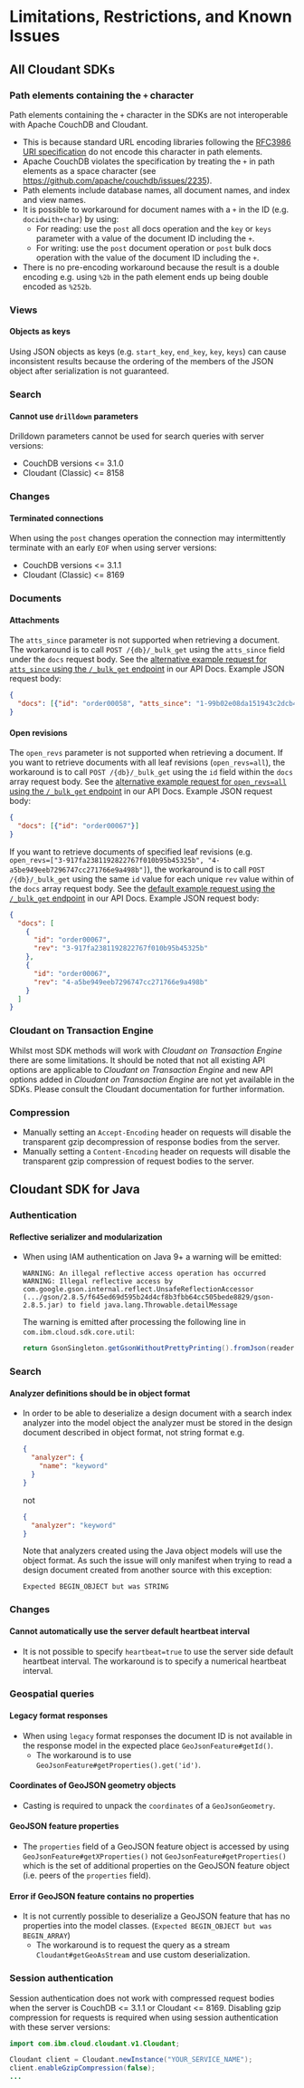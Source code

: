 <!-- This section applied from common template, do not edit in language specific repository KNOWN_ISSUES file -->
# Limitations, Restrictions, and Known Issues

## All Cloudant SDKs

### Path elements containing the `+` character

Path elements containing the `+` character in the SDKs are not interoperable with Apache CouchDB and Cloudant.
* This is because standard URL encoding libraries following the [RFC3986 URI specification](https://tools.ietf.org/html/rfc3986#section-3.3) do not encode this character in path elements.
* Apache CouchDB violates the specification by treating the `+` in path elements as a space character (see https://github.com/apache/couchdb/issues/2235).
* Path elements include database names, all document names, and index and view names.
* It is possible to workaround for document names with a `+` in the ID (e.g. `docidwith+char`) by using:
    * For reading: use the `post` all docs operation and the `key` or `keys` parameter with a value of the document ID including the `+`.
    * For writing: use the `post` document operation or `post` bulk docs operation with the value of the document ID including the `+`.
* There is no pre-encoding workaround because the result is a double encoding e.g. using `%2b` in the path element ends up being double encoded as `%252b`.

### Views

#### Objects as keys

Using JSON objects as keys (e.g. `start_key`, `end_key`, `key`, `keys`)
can cause inconsistent results because the ordering of the members of the JSON
object after serialization is not guaranteed.

### Search

#### Cannot use `drilldown` parameters

Drilldown parameters cannot be used for search queries with server versions:
* CouchDB versions <= 3.1.0
* Cloudant (Classic) <= 8158

### Changes

#### Terminated connections

When using the `post` changes operation the connection may intermittently terminate with an early `EOF` when using
server versions:
* CouchDB versions <= 3.1.1
* Cloudant (Classic) <= 8169

### Documents

#### Attachments

The `atts_since` parameter is not supported when retrieving a document.
The workaround is to call `POST /{db}/_bulk_get` using the `atts_since` field under the `docs` request body. See the [alternative example request for `atts_since` using the `/_bulk_get` endpoint](https://cloud.ibm.com/apidocs/cloudant#postbulkget) in our API Docs.
Example JSON request body:
```json
{
  "docs": [{"id": "order00058", "atts_since": "1-99b02e08da151943c2dcb40090160bb8"}]
}
```

#### Open revisions

The `open_revs` parameter is not supported when retrieving a document.
If you want to retrieve documents with all leaf revisions (`open_revs=all`), the workaround is to call `POST /{db}/_bulk_get` using the `id` field within the `docs` array request body.
See the [alternative example request for `open_revs=all` using the `/_bulk_get` endpoint](https://cloud.ibm.com/apidocs/cloudant#postbulkget) in our API Docs.
Example JSON request body:
```json
{
  "docs": [{"id": "order00067"}]
}
```

If you want to retrieve documents of specified leaf revisions (e.g. `open_revs=["3-917fa2381192822767f010b95b45325b", "4-a5be949eeb7296747cc271766e9a498b"]`), the workaround is to call `POST /{db}/_bulk_get` using the same `id` value for each unique `rev` value within of the `docs` array request body.
See the [default example request using the `/_bulk_get` endpoint](https://cloud.ibm.com/apidocs/cloudant#postbulkget) in our API Docs.
Example JSON request body:
```json
{
  "docs": [
    {
      "id": "order00067",
      "rev": "3-917fa2381192822767f010b95b45325b"
    },
    {
      "id": "order00067",
      "rev": "4-a5be949eeb7296747cc271766e9a498b"
    }
  ]
}
```

### Cloudant on Transaction Engine

Whilst most SDK methods will work with _Cloudant on Transaction Engine_ there are some limitations.
It should be noted that not all existing API options are applicable to _Cloudant on Transaction Engine_
and new API options added in _Cloudant on Transaction Engine_ are not yet available in the SDKs. Please
consult the Cloudant documentation for further information.

### Compression

* Manually setting an `Accept-Encoding` header on requests will disable the transparent gzip decompression of response bodies from the server.
* Manually setting a `Content-Encoding` header on requests will disable the transparent gzip compression of request bodies to the server.

<!-- End common section -->

<!-- Template substitution for language specific content -->
<!-- ## SPLIT MARKER ## -->
## Cloudant SDK for Java

### Authentication
#### Reflective serializer and modularization
* When using IAM authentication on Java 9+ a warning will be emitted:
    ```
    WARNING: An illegal reflective access operation has occurred
    WARNING: Illegal reflective access by com.google.gson.internal.reflect.UnsafeReflectionAccessor (.../gson/2.8.5/f645ed69d595b24d4cf8b3fbb64cc505bede8829/gson-2.8.5.jar) to field java.lang.Throwable.detailMessage
    ```

  The warning is emitted after processing the following line in `com.ibm.cloud.sdk.core.util`:
  ```java
  return GsonSingleton.getGsonWithoutPrettyPrinting().fromJson(reader, valueType);
  ```

### Search
#### Analyzer definitions should be in object format

* In order to be able to deserialize a design document with a search
  index analyzer into the model object the analyzer must be stored in the design
  document described in object format, not string format e.g.
  ```json
  {
    "analyzer": {
      "name": "keyword"
    }
  }
  ```
  not
  ```json
  {
    "analyzer": "keyword"
  }
  ```
  Note that analyzers created using the Java object models will use the object
  format. As such the issue will only manifest when trying to read a design document created from another source with this exception:
  ```
  Expected BEGIN_OBJECT but was STRING
  ```

### Changes
#### Cannot automatically use the server default heartbeat interval

* It is not possible to specify `heartbeat=true` to use the server side default heartbeat interval. The workaround is to specify a numerical heartbeat interval.

### Geospatial queries
#### Legacy format responses

* When using `legacy` format responses the document ID is not available in the response model in the expected place `GeoJsonFeature#getId()`.
    * The workaround is to use `GeoJsonFeature#getProperties().get('id')`.

#### Coordinates of GeoJSON geometry objects

* Casting is required to unpack the `coordinates` of a `GeoJsonGeometry`.

#### GeoJSON feature properties

* The `properties` field of a GeoJSON feature object is accessed by using `GeoJsonFeature#getXProperties()` not `GeoJsonFeature#getProperties()` which is the set of additional properties on the GeoJSON feature object (i.e. peers of the `properties` field).

#### Error if GeoJSON feature contains no properties

* It is not currently possible to deserialize a GeoJSON feature that has no properties into the model classes. (`Expected BEGIN_OBJECT but was BEGIN_ARRAY`)
    * The workaround is to request the query as a stream `Cloudant#getGeoAsStream` and use custom deserialization.

### Session authentication

Session authentication does not work with compressed request bodies when the server is CouchDB <= 3.1.1 or Cloudant <= 8169. Disabling gzip compression for requests is required when using session authentication with these server versions:
```java
import com.ibm.cloud.cloudant.v1.Cloudant;

Cloudant client = Cloudant.newInstance("YOUR_SERVICE_NAME");
client.enableGzipCompression(false);
...
```
